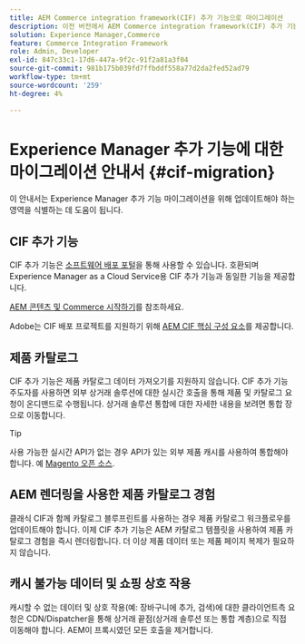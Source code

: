 ```yaml
---
title: AEM Commerce integration framework(CIF) 추가 기능으로 마이그레이션
description: 이전 버전에서 AEM Commerce integration framework(CIF) 추가 기능으로 마이그레이션하는 방법.
solution: Experience Manager,Commerce
feature: Commerce Integration Framework
role: Admin, Developer
exl-id: 847c33c1-17d6-447a-9f2c-91f2a81a3f04
source-git-commit: 981b175b039fd7ffbddf558a77d2da2fed52ad79
workflow-type: tm+mt
source-wordcount: '259'
ht-degree: 4%

---
```


# Experience Manager 추가 기능에 대한 마이그레이션 안내서 {#cif-migration}

이 안내서는 Experience Manager 추가 기능 마이그레이션을 위해 업데이트해야 하는 영역을 식별하는 데 도움이 됩니다.

## CIF 추가 기능

CIF 추가 기능은 [소프트웨어 배포 포털](https://experience.adobe.com/#/downloads/content/software-distribution/en/aem.html?fulltext=commerce*&2_group.propertyvalues.property=.%2Fjcr%3Acontent%2Fmetadata%2Fdc%3Aversion&2_group.propertyvalues.operation=equals&2_group.propertyvalues.0_values=target-version%3Aaem%2F6-5-lts&orderby=%40jcr%3Acontent%2Fjcr%3AlastModified&orderby.sort=desc&layout=list&p.offset=0&p.limit=16)을 통해 사용할 수 있습니다. 호환되며 Experience Manager as a Cloud Service용 CIF 추가 기능과 동일한 기능을 제공합니다.

[AEM 콘텐츠 및 Commerce 시작하기](getting-started.md)를 참조하세요.

Adobe는 CIF 배포 프로젝트를 지원하기 위해 [AEM CIF 핵심 구성 요소](https://github.com/adobe/aem-core-cif-components)를 제공합니다.

## 제품 카탈로그

CIF 추가 기능은 제품 카탈로그 데이터 가져오기를 지원하지 않습니다. CIF 추가 기능 주도자를 사용하면 외부 상거래 솔루션에 대한 실시간 호출을 통해 제품 및 카탈로그 요청이 온디맨드로 수행됩니다. 상거래 솔루션 통합에 대한 자세한 내용을 보려면 통합 장으로 이동합니다.

>[!TIP]
>
>사용 가능한 실시간 API가 없는 경우 API가 있는 외부 제품 캐시를 사용하여 통합해야 합니다. 예 [Magento 오픈 소스](https://business.adobe.com/products/magento/open-source.html).

## AEM 렌더링을 사용한 제품 카탈로그 경험

클래식 CIF과 함께 카탈로그 블루프린트를 사용하는 경우 제품 카탈로그 워크플로우를 업데이트해야 합니다. 이제 CIF 추가 기능은 AEM 카탈로그 템플릿을 사용하여 제품 카탈로그 경험을 즉시 렌더링합니다. 더 이상 제품 데이터 또는 제품 페이지 복제가 필요하지 않습니다.

## 캐시 불가능 데이터 및 쇼핑 상호 작용

캐시할 수 없는 데이터 및 상호 작용(예: 장바구니에 추가, 검색)에 대한 클라이언트측 요청은 CDN/Dispatcher을 통해 상거래 끝점(상거래 솔루션 또는 통합 계층)으로 직접 이동해야 합니다. AEM이 프록시였던 모든 호출을 제거합니다.
